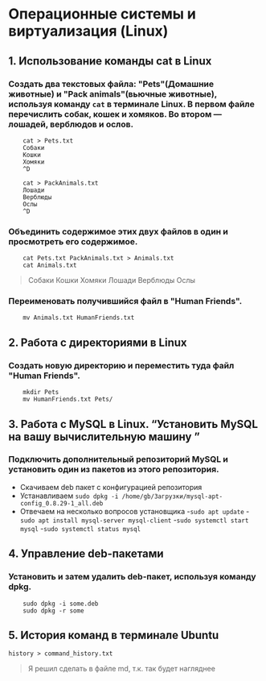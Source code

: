 # Операционные системы и виртуализация (Linux)

## 1. Использование команды cat в Linux

### Создать два текстовых файла: "Pets"(Домашние животные) и "Pack animals"(вьючные животные), используя команду `cat` в терминале Linux. В первом файле перечислить собак, кошек и хомяков. Во втором — лошадей, верблюдов и ослов.

```
    cat > Pets.txt
    Собаки
    Кошки
    Хомяки
    ^D
```

```
    cat > PackAnimals.txt
    Лошади
    Верблюды
    Ослы
    ^D
```

### Объединить содержимое этих двух файлов в один и просмотреть его содержимое.

```
    cat Pets.txt PackAnimals.txt > Animals.txt
    cat Animals.txt
```

> Собаки
> Кошки
> Хомяки
> Лошади
> Верблюды
> Ослы

### Переименовать получившийся файл в "Human Friends".

```
    mv Animals.txt HumanFriends.txt
```

## 2. Работа с директориями в Linux

### Создать новую директорию и переместить туда файл "Human Friends".

```
    mkdir Pets
    mv HumanFriends.txt Pets/
```

## 3. Работа с MySQL в Linux. “Установить MySQL на вашу вычислительную машину ”

### Подключить дополнительный репозиторий MySQL и установить один из пакетов из этого репозитория.
- Скачиваем deb пакет с конфигурацией репозитория
- Устанавливаем `sudo dpkg -i /home/gb/Загрузки/mysql-apt-config_0.8.29-1_all.deb`
- Отвечаем на несколько вопросов установщика
-`sudo apt update`
-`sudo apt install mysql-server mysql-client`
-`sudo systemctl start mysql`
-`sudo systemctl status mysql`

## 4. Управление deb-пакетами

### Установить и затем удалить deb-пакет, используя команду dpkg.

```
    sudo dpkg -i some.deb
    sudo dpkg -r some
```
## 5. История команд в терминале Ubuntu

`history > command_history.txt`

> Я решил сделать в файле md, т.к. так будет нагляднее

